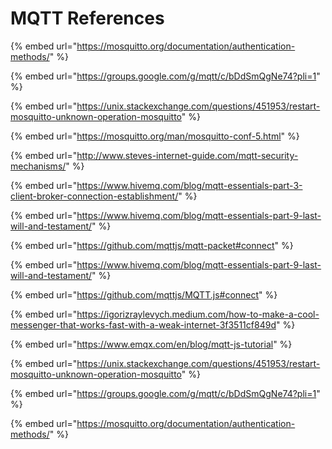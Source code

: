 # MQTT References

{% embed url="https://mosquitto.org/documentation/authentication-methods/" %}

{% embed url="https://groups.google.com/g/mqtt/c/bDdSmQgNe74?pli=1" %}

{% embed url="https://unix.stackexchange.com/questions/451953/restart-mosquitto-unknown-operation-mosquitto" %}

{% embed url="https://mosquitto.org/man/mosquitto-conf-5.html" %}

{% embed url="http://www.steves-internet-guide.com/mqtt-security-mechanisms/" %}

{% embed url="https://www.hivemq.com/blog/mqtt-essentials-part-3-client-broker-connection-establishment/" %}

{% embed url="https://www.hivemq.com/blog/mqtt-essentials-part-9-last-will-and-testament/" %}

{% embed url="https://github.com/mqttjs/mqtt-packet#connect" %}

{% embed url="https://www.hivemq.com/blog/mqtt-essentials-part-9-last-will-and-testament/" %}

{% embed url="https://github.com/mqttjs/MQTT.js#connect" %}

{% embed url="https://igorizraylevych.medium.com/how-to-make-a-cool-messenger-that-works-fast-with-a-weak-internet-3f3511cf849d" %}

{% embed url="https://www.emqx.com/en/blog/mqtt-js-tutorial" %}



{% embed url="https://unix.stackexchange.com/questions/451953/restart-mosquitto-unknown-operation-mosquitto" %}

{% embed url="https://groups.google.com/g/mqtt/c/bDdSmQgNe74?pli=1" %}

{% embed url="https://mosquitto.org/documentation/authentication-methods/" %}

